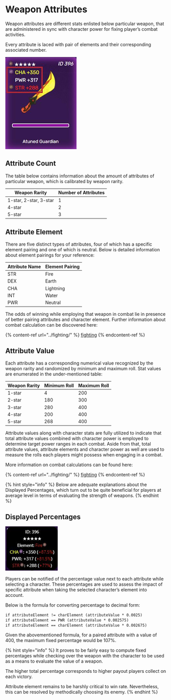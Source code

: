 # Weapon Attributes

Weapon attributes are different stats enlisted below particular weapon, that are administered in sync with character power for fixing player’s combat activities.

Every attribute is laced with pair of elements and their corresponding associated number.

![](../../.gitbook/assets/x1.jpg)

## Attribute Count

The table below contains information about the amount of attributes of particular weapon, which is calibrated by weapon rarity.

| Weapon Rarity          | Number of Attributes |
| ---------------------- | -------------------- |
| 1-star, 2-star, 3-star | 1                    |
| 4-star                 | 2                    |
| 5-star                 | 3                    |

## Attribute Element

There are five distinct types of attributes, four of which has a specific element pairing and one of which is neutral. Below is detailed information about element pairings for your reference:

| Attribute Name | Element Pairing |
| -------------- | --------------- |
| STR            | Fire            |
| DEX            | Earth           |
| CHA            | Lightning       |
| INT            | Water           |
| PWR            | Neutral         |

The odds of winning while employing that weapon in combat lie in presence of better pairing attributes and character element. Further information about combat calculation can be discovered here:

{% content-ref url="../fighting/" %}
[fighting](../fighting/)
{% endcontent-ref %}

## Attribute Value

Each attribute has a corresponding numerical value recognized by the weapon rarity and randomized by minimum and maximum roll. Stat values are enumerated in the under-mentioned table:

| Weapon Rarity | Minimum Roll | Maximum Roll |
| ------------- | ------------ | ------------ |
| 1-star        | 4            | 200          |
| 2-star        | 180          | 300          |
| 3-star        | 280          | 400          |
| 4-star        | 200          | 400          |
| 5-star        | 268          | 400          |

Attribute values along with character stats are fully utilized to indicate that total attribute values combined with character power is employed to determine target power ranges in each combat. Aside from that, total attribute values, attribute elements and character power as well are used to measure the rolls each players might possess when engaging in a combat.

More information on combat calculations can be found here:

{% content-ref url="../fighting/" %}
[fighting](../fighting/)
{% endcontent-ref %}

{% hint style="info" %}
Below are adequate explanations about the Displayed Percentages, which turn out to be quite beneficial for players at average level in terms of evaluating the strength of weapons.
{% endhint %}

## Displayed Percentages

![](../../.gitbook/assets/x2.jpg)

Players can be notified of the percentage value next to each attribute while selecting a character. These percentages are used to assess the impact of specific attribute when taking the selected character’s element into account.

Below is the formula for converting percentage to decimal form:

```
if attributeElement != charElement (attributeValue * 0.0025)
if attributeElement == PWR (attributeValue * 0.002575)
if attributeElement == charElement (attributeValue * 0.002675)
```

Given the abovementioned formula, for a paired attribute with a value of 400, the maximum fixed percentage would be 107%.

{% hint style="info" %}
It proves to be fairly easy to compute fixed percentages while checking over the weapon with the character to be used as a means to evaluate the value of a weapon.

The higher total percentage corresponds to higher payout players collect on each victory.

Attribute element remains to be harshly critical to win rate. Nevertheless, this can be resolved by methodically choosing its enemy.
{% endhint %}
